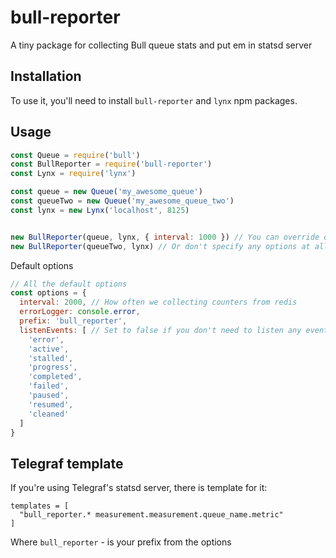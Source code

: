 # bull-reporter

A tiny package for collecting Bull queue stats and put em in statsd server

## Installation

To use it, you'll need to install `bull-reporter` and `lynx` npm packages.

## Usage

```javascript
const Queue = require('bull')
const BullReporter = require('bull-reporter')
const Lynx = require('lynx')

const queue = new Queue('my_awesome_queue')
const queueTwo = new Queue('my_awesome_queue_two')
const lynx = new Lynx('localhost', 8125)


new BullReporter(queue, lynx, { interval: 1000 }) // You can override one of the default options
new BullReporter(queueTwo, lynx) // Or don't specify any options at all to use defaults
```

Default options

```javascript
// All the default options
const options = {
  interval: 2000, // How often we collecting counters from redis
  errorLogger: console.error,
  prefix: 'bull_reporter',
  listenEvents: [ // Set to false if you don't need to listen any events
    'error',
    'active',
    'stalled',
    'progress',
    'completed',
    'failed',
    'paused',
    'resumed',
    'cleaned'
  ]
}
```

## Telegraf template

If you're using Telegraf's statsd server, there is template for it:

```
templates = [
  "bull_reporter.* measurement.measurement.queue_name.metric"
]
```

Where `bull_reporter` - is your prefix from the options
